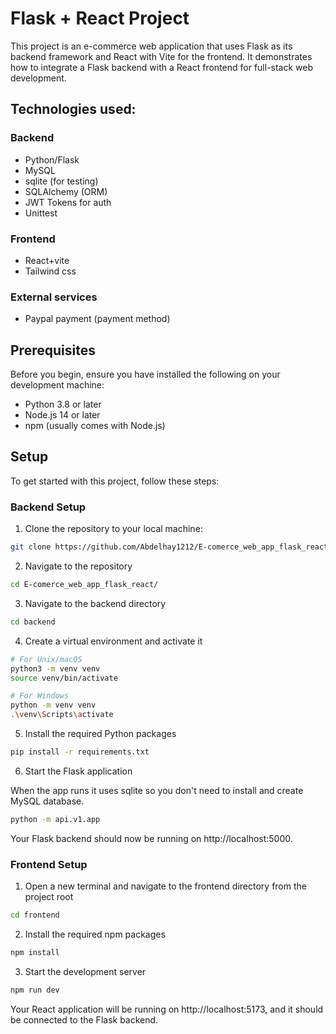 # Flask + React Project

This project is an e-commerce web application that uses Flask as its backend framework and React with Vite for the frontend. It demonstrates how to integrate a Flask backend with a React frontend for full-stack web development.

## Technologies used:

### Backend

- Python/Flask
- MySQL
- sqlite (for testing)
- SQLAlchemy (ORM)
- JWT Tokens for auth
- Unittest

### Frontend

- React+vite
- Tailwind css

### External services

- Paypal payment (payment method)

## Prerequisites

Before you begin, ensure you have installed the following on your development machine:

- Python 3.8 or later
- Node.js 14 or later
- npm (usually comes with Node.js)

## Setup

To get started with this project, follow these steps:

### Backend Setup

1. Clone the repository to your local machine:

```bash
git clone https://github.com/Abdelhay1212/E-comerce_web_app_flask_react.git
```

2. Navigate to the repository

```bash
cd E-comerce_web_app_flask_react/
```

3. Navigate to the backend directory

```bash
cd backend
```

4. Create a virtual environment and activate it

```bash
# For Unix/macOS
python3 -m venv venv
source venv/bin/activate

# For Windows
python -m venv venv
.\venv\Scripts\activate
```

5. Install the required Python packages

```bash
pip install -r requirements.txt
```

6. Start the Flask application

When the app runs it uses sqlite so you don't need to install and create MySQL database.

```bash
python -m api.v1.app
```

Your Flask backend should now be running on http://localhost:5000.

### Frontend Setup

1. Open a new terminal and navigate to the frontend directory from the project root

```bash
cd frontend
```

2. Install the required npm packages

```bash
npm install
```

3. Start the development server

```bash
npm run dev
```

Your React application will be running on http://localhost:5173, and it should be connected to the Flask backend.
